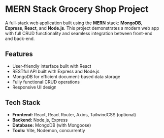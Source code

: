 # MERN Stack Grocery Shop Project

A full-stack web application built using the **MERN** stack: **MongoDB**, **Express**, **React**, and **Node.js**. This project demonstrates a modern web app with full CRUD functionality and seamless integration between front-end and back-end.

## Features

- User-friendly interface built with React
- RESTful API built with Express and Node.js
- MongoDB for efficient document-based data storage
- Fully functional CRUD operations
- Responsive UI design

## Tech Stack

- **Frontend:** React, React Router, Axios, TailwindCSS (optional)
- **Backend:** Node.js, Express
- **Database:** MongoDB (with Mongoose)
- **Tools:** Vite, Nodemon, concurrently
